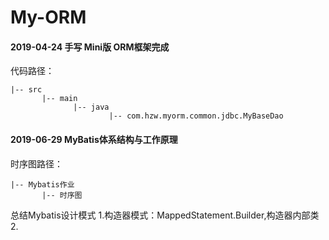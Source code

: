 # My-ORM

#### 2019-04-24 手写 Mini版 ORM框架完成<br/>
代码路径：            

    |-- src
           |-- main
                  |-- java
                          |-- com.hzw.myorm.common.jdbc.MyBaseDao
                          


#### 2019-06-29 MyBatis体系结构与工作原理<br/>

时序图路径：

    |-- Mybatis作业
           |-- 时序图
                 

总结Mybatis设计模式
1.构造器模式：MappedStatement.Builder,构造器内部类
2.